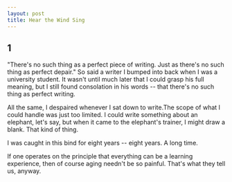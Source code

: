 ```yaml
---
layout: post
title: Hear the Wind Sing
---
```


## 1

"There's no such thing as a perfect piece of writing. Just as there's no such thing as perfect depair." So said a writer I bumped into back when I was a university student. It wasn't until much later that I could grasp his full meaning, but I still found consolation in his words -- that there's no such thing as perfect writing.


All the same, I despaired whenever I sat down to write.The scope of what I could handle was just too limited. I could write something about an elephant, let's say, but when it came to the elephant's trainer, I might draw a blank. That kind of thing.

I was caught in this bind for eight years -- eight years. A long time.

If one operates on the principle that everything can be a learning experience, then of course aging needn't be so painful. That's what they tell us, anyway.
